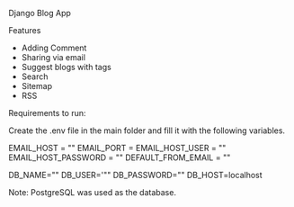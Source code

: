 Django Blog App

Features
* Adding Comment
* Sharing via email
* Suggest blogs with tags
* Search
* Sitemap
* RSS

Requirements to run:

Create the .env file in the main folder and fill it with the following variables.

EMAIL_HOST = ""
EMAIL_PORT =
EMAIL_HOST_USER = ""
EMAIL_HOST_PASSWORD = ""
DEFAULT_FROM_EMAIL = ""

DB_NAME=""
DB_USER='""
DB_PASSWORD=""
DB_HOST=localhost

Note: PostgreSQL was used as the database.
